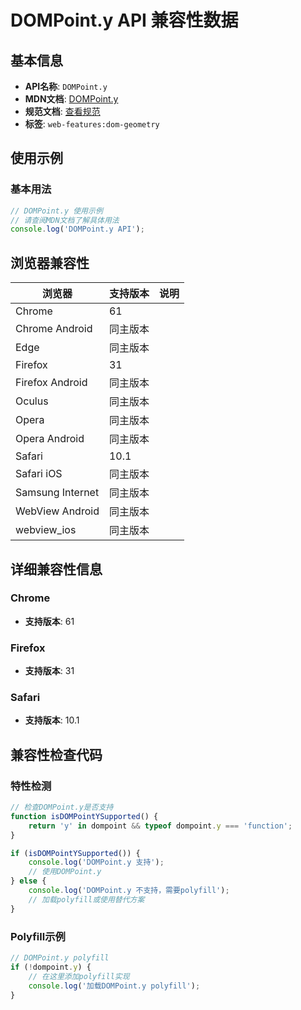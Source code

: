 # DOMPoint.y API 兼容性数据

## 基本信息

- **API名称**: `DOMPoint.y`
- **MDN文档**: [DOMPoint.y](https://developer.mozilla.org/docs/Web/API/DOMPoint/y)
- **规范文档**: [查看规范](https://drafts.fxtf.org/geometry/#dom-dompointreadonly-y)
- **标签**: `web-features:dom-geometry`

## 使用示例

### 基本用法

```javascript
// DOMPoint.y 使用示例
// 请查阅MDN文档了解具体用法
console.log('DOMPoint.y API');
```

## 浏览器兼容性

| 浏览器 | 支持版本 | 说明 |
|--------|----------|------|
| Chrome | 61 |  |
| Chrome Android | 同主版本 |  |
| Edge | 同主版本 |  |
| Firefox | 31 |  |
| Firefox Android | 同主版本 |  |
| Oculus | 同主版本 |  |
| Opera | 同主版本 |  |
| Opera Android | 同主版本 |  |
| Safari | 10.1 |  |
| Safari iOS | 同主版本 |  |
| Samsung Internet | 同主版本 |  |
| WebView Android | 同主版本 |  |
| webview_ios | 同主版本 |  |

## 详细兼容性信息

### Chrome

- **支持版本**: 61

### Firefox

- **支持版本**: 31

### Safari

- **支持版本**: 10.1

## 兼容性检查代码

### 特性检测

```javascript
// 检查DOMPoint.y是否支持
function isDOMPointYSupported() {
    return 'y' in dompoint && typeof dompoint.y === 'function';
}

if (isDOMPointYSupported()) {
    console.log('DOMPoint.y 支持');
    // 使用DOMPoint.y
} else {
    console.log('DOMPoint.y 不支持，需要polyfill');
    // 加载polyfill或使用替代方案
}
```

### Polyfill示例

```javascript
// DOMPoint.y polyfill
if (!dompoint.y) {
    // 在这里添加polyfill实现
    console.log('加载DOMPoint.y polyfill');
}
```

